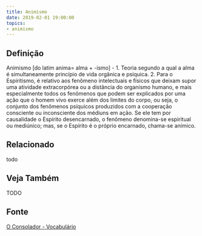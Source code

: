 ```yaml
---
title: Animismo
date: 2019-02-01 19:00:00
topics:
- animismo
---
```


## Definição
Animismo [do latim anima= alma + -ismo] - 1. Teoria segundo a qual a alma é
simultaneamente princípio de vida orgânica e psíquica. 2. Para o Espiritismo, é
relativo aos fenômeno intelectuais e físicos que deixam supor uma atividade
extracorpórea ou a distância do organismo humano, e mais especialmente todos os
fenômenos que podem ser explicados por uma ação que o homem vivo exerce além
dos limites do corpo, ou seja, o conjunto dos fenômenos psíquicos produzidos
com a cooperação consciente ou inconsciente dos médiuns em ação. Se ele tem por
causalidade o Espírito desencarnado, o fenômeno denomina-se espiritual ou
mediúnico; mas, se o Espírito é o próprio encarnado, chama-se anímico.

## Relacionado
todo

## Veja Também
TODO

## Fonte
[O Consolador - Vocabulário](http://www.oconsolador.com.br/linkfixo/vocabulario/principal.html)
